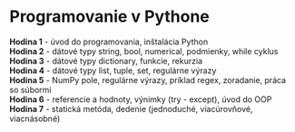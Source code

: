 # Programovanie v Pythone

**Hodina 1** - úvod do programovania, inštalácia Python  
**Hodina 2** - dátové typy string, bool, numerical, podmienky, while cyklus  
**Hodina 3** - dátové typy dictionary, funkcie, rekurzia  
**Hodina 4** - dátové typy list, tuple, set, regulárne výrazy  
**Hodina 5** - NumPy pole, regulárne výrazy, príklad regex, zoradanie, práca so súbormi  
**Hodina 6** - referencie a hodnoty, výnimky (try - except), úvod do OOP  
**Hodina 7** - statická metóda, dedenie (jednoduché, viacúrovňové, viacnásobné)  
